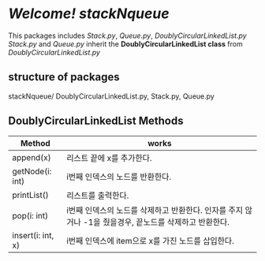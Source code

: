 # *Welcome! stackNqueue*
This packages includes *Stack.py*, *Queue.py*, *DoublyCircularLinkedList.py*
*Stack.py* and *Queue.py* inherit the **DoublyCircularLinkedList class** from *DoublyCircularLinkedList.py*

## **structure of packages**
stackNqueue/
    DoublyCircularLinkedList.py,
    Stack.py,
    Queue.py


    

## **DoublyCircularLinkedList Methods**
|Method|works|
|------|-----|
|append(x)|리스트 끝에 x를 추가한다.|
|getNode(i: int)| i번째 인덱스의 노드를 반환한다.|
|printList()|리스트를 출력한다.|
|pop(i: int)|i번째 인덱스의 노드를 삭제하고 반환한다. 인자를 주지 않거나 -1을 줬을경우, 끝노드를 삭제하고 반환한다.|
|insert(i: int, x)|i번째 인덱스에 item으로 x를 가진 노드를 삽입한다.|
